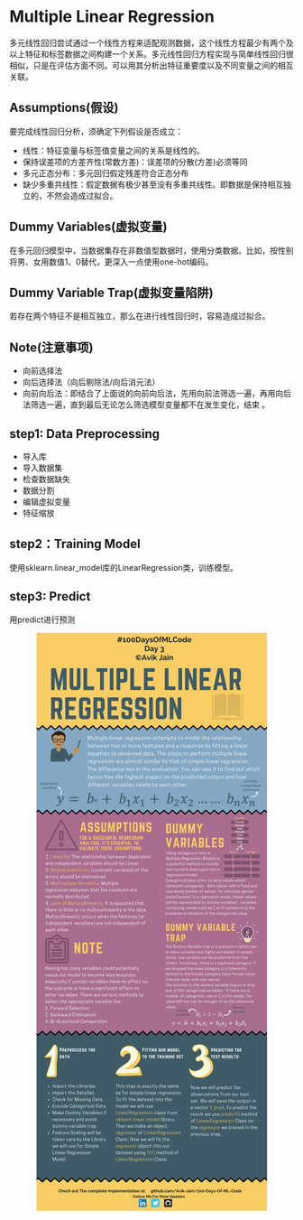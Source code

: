 # Multiple Linear Regression

多元线性回归尝试通过一个线性方程来适配观测数据，这个线性方程最少有两个及以上特征和标签数据之间构建一个关系。多元线性回归方程实现与简单线性回归很相似，只是在评估方面不同。可以用其分析出特征重要度以及不同变量之间的相互关联。

## Assumptions(假设)

要完成线性回归分析，须确定下列假设是否成立：

- 线性：特征变量与标签值变量之间的关系是线性的。
- 保持误差项的方差齐性(常数方差)：误差项的分散(方差)必须等同
- 多元正态分布：多元回归假定残差符合正态分布
- 缺少多重共线性：假定数据有极少甚至没有多重共线性。即数据是保持相互独立的，不然会造成过拟合。

## Dummy Variables(虚拟变量)

在多元回归模型中，当数据集存在非数值型数据时，使用分类数据。比如，按性别将男、女用数值1、0替代，更深入一点使用one-hot编码。

## Dummy Variable Trap(虚拟变量陷阱)

若存在两个特征不是相互独立，那么在进行线性回归时，容易造成过拟合。

## Note(注意事项)

- 向前选择法
- 向后选择法（向后剔除法/向后消元法）
- 向前向后法：即结合了上面说的向前向后法，先用向前法筛选一遍，再用向后法筛选一遍，直到最后无论怎么筛选模型变量都不在发生变化，结束 。

## step1: Data Preprocessing

- 导入库
- 导入数据集
- 检查数据缺失
- 数据分割
- 编辑虚拟变量
- 特征缩放

## step2：Training Model

使用sklearn.linear_model库的LinearRegression类，训练模型。

## step3: Predict

用predict进行预测


<p align="center">
    <img src="https://github.com/QiujieDong/Learn_ML_in_100_days/blob/master/Info_graphs/Day%203.jpg">
</p>